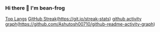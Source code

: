 ### Hi there 👋 I'm bean-frog
[Top Langs](https://github-readme-stats.vercel.app/api/top-langs/?username=bean-frog&layout=compact&langs_count=8&&hide_border=true&border_radius=5&theme=gotham)
[GitHub Streak](https://github-readme-streak-stats.herokuapp.com?user=bean-frog&hide_border=true&border_radius=5&theme=gotham)(https://git.io/streak-stats)
[github activity graph](https://activity-graph.herokuapp.com/graph?username=bean-frog&hide_border=true&border_radius=5&theme=gotham)(https://github.com/Ashutosh00710/github-readme-activity-graph)
